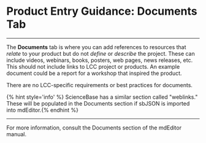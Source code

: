 # Product Entry Guidance: Documents Tab

---

The **Documents** tab is where you can add references to resources that _relate_ to your product but do not _define_ or _describe_ the project. These can include videos, webinars, books, posters, web pages, news releases, etc. This should not include links to LCC project or products. An example document could be a report for a workshop that inspired the product.

There are no LCC-specific requirements or best practices for documents.

{% hint style='info' %} ScienceBase has a similar section called "weblinks." These will be populated in the Documents section if sbJSON is imported into mdEditor.{% endhint %}

---

For more information, consult the Documents section of the mdEditor manual.

